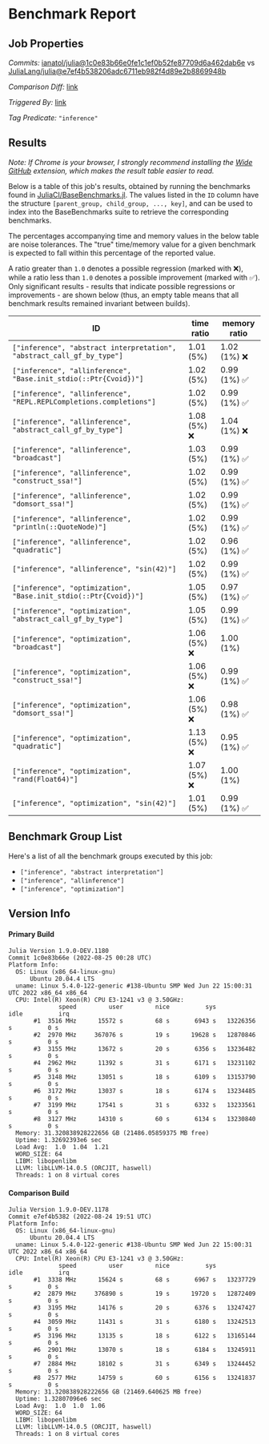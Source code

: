 # Benchmark Report

## Job Properties

*Commits:* [ianatol/julia@1c0e83b66e0fe1c1ef0b52fe87709d6a462dab6e](https://github.com/ianatol/julia/commit/1c0e83b66e0fe1c1ef0b52fe87709d6a462dab6e) vs [JuliaLang/julia@e7ef4b538206adc6711eb982f4d89e2b8869948b](https://github.com/JuliaLang/julia/commit/e7ef4b538206adc6711eb982f4d89e2b8869948b)

*Comparison Diff:* [link](https://github.com/JuliaLang/julia/compare/e7ef4b538206adc6711eb982f4d89e2b8869948b..ianatol/julia:1c0e83b66e0fe1c1ef0b52fe87709d6a462dab6e)

*Triggered By:* [link](https://github.com/JuliaLang/julia/pull/45062#issuecomment-1226752107)

*Tag Predicate:* `"inference"`

## Results

*Note: If Chrome is your browser, I strongly recommend installing the [Wide GitHub](https://chrome.google.com/webstore/detail/wide-github/kaalofacklcidaampbokdplbklpeldpj?hl=en)
extension, which makes the result table easier to read.*

Below is a table of this job's results, obtained by running the benchmarks found in
[JuliaCI/BaseBenchmarks.jl](https://github.com/JuliaCI/BaseBenchmarks.jl). The values
listed in the `ID` column have the structure `[parent_group, child_group, ..., key]`,
and can be used to index into the BaseBenchmarks suite to retrieve the corresponding
benchmarks.

The percentages accompanying time and memory values in the below table are noise tolerances. The "true"
time/memory value for a given benchmark is expected to fall within this percentage of the reported value.

A ratio greater than `1.0` denotes a possible regression (marked with :x:), while a ratio less
than `1.0` denotes a possible improvement (marked with :white_check_mark:). Only significant results - results
that indicate possible regressions or improvements - are shown below (thus, an empty table means that all
benchmark results remained invariant between builds).

| ID | time ratio | memory ratio |
|----|------------|--------------|
| `["inference", "abstract interpretation", "abstract_call_gf_by_type"]` | 1.01 (5%)  | 1.02 (1%) :x: |
| `["inference", "allinference", "Base.init_stdio(::Ptr{Cvoid})"]` | 1.02 (5%)  | 0.99 (1%) :white_check_mark: |
| `["inference", "allinference", "REPL.REPLCompletions.completions"]` | 1.02 (5%)  | 0.99 (1%) :white_check_mark: |
| `["inference", "allinference", "abstract_call_gf_by_type"]` | 1.08 (5%) :x: | 1.04 (1%) :x: |
| `["inference", "allinference", "broadcast"]` | 1.03 (5%)  | 0.99 (1%) :white_check_mark: |
| `["inference", "allinference", "construct_ssa!"]` | 1.02 (5%)  | 0.99 (1%) :white_check_mark: |
| `["inference", "allinference", "domsort_ssa!"]` | 1.02 (5%)  | 0.99 (1%) :white_check_mark: |
| `["inference", "allinference", "println(::QuoteNode)"]` | 1.02 (5%)  | 0.99 (1%) :white_check_mark: |
| `["inference", "allinference", "quadratic"]` | 1.02 (5%)  | 0.96 (1%) :white_check_mark: |
| `["inference", "allinference", "sin(42)"]` | 1.02 (5%)  | 0.99 (1%) :white_check_mark: |
| `["inference", "optimization", "Base.init_stdio(::Ptr{Cvoid})"]` | 1.05 (5%)  | 0.97 (1%) :white_check_mark: |
| `["inference", "optimization", "abstract_call_gf_by_type"]` | 1.05 (5%)  | 0.99 (1%) :white_check_mark: |
| `["inference", "optimization", "broadcast"]` | 1.06 (5%) :x: | 1.00 (1%)  |
| `["inference", "optimization", "construct_ssa!"]` | 1.06 (5%) :x: | 0.99 (1%) :white_check_mark: |
| `["inference", "optimization", "domsort_ssa!"]` | 1.06 (5%) :x: | 0.98 (1%) :white_check_mark: |
| `["inference", "optimization", "quadratic"]` | 1.13 (5%) :x: | 0.95 (1%) :white_check_mark: |
| `["inference", "optimization", "rand(Float64)"]` | 1.07 (5%) :x: | 1.00 (1%)  |
| `["inference", "optimization", "sin(42)"]` | 1.01 (5%)  | 0.99 (1%) :white_check_mark: |

## Benchmark Group List

Here's a list of all the benchmark groups executed by this job:

- `["inference", "abstract interpretation"]`
- `["inference", "allinference"]`
- `["inference", "optimization"]`

## Version Info

#### Primary Build

```
Julia Version 1.9.0-DEV.1180
Commit 1c0e83b66e (2022-08-25 00:28 UTC)
Platform Info:
  OS: Linux (x86_64-linux-gnu)
      Ubuntu 20.04.4 LTS
  uname: Linux 5.4.0-122-generic #138-Ubuntu SMP Wed Jun 22 15:00:31 UTC 2022 x86_64 x86_64
  CPU: Intel(R) Xeon(R) CPU E3-1241 v3 @ 3.50GHz: 
              speed         user         nice          sys         idle          irq
       #1  3516 MHz      15572 s         68 s       6943 s   13226356 s          0 s
       #2  2970 MHz     367076 s         19 s      19628 s   12870846 s          0 s
       #3  3155 MHz      13672 s         20 s       6356 s   13236482 s          0 s
       #4  2962 MHz      11392 s         31 s       6171 s   13231102 s          0 s
       #5  3148 MHz      13051 s         18 s       6109 s   13153790 s          0 s
       #6  3172 MHz      13037 s         18 s       6174 s   13234485 s          0 s
       #7  3199 MHz      17541 s         31 s       6332 s   13233561 s          0 s
       #8  3127 MHz      14310 s         60 s       6134 s   13230840 s          0 s
  Memory: 31.320838928222656 GB (21486.05859375 MB free)
  Uptime: 1.32692393e6 sec
  Load Avg:  1.0  1.04  1.21
  WORD_SIZE: 64
  LIBM: libopenlibm
  LLVM: libLLVM-14.0.5 (ORCJIT, haswell)
  Threads: 1 on 8 virtual cores

```

#### Comparison Build

```
Julia Version 1.9.0-DEV.1178
Commit e7ef4b5382 (2022-08-24 19:51 UTC)
Platform Info:
  OS: Linux (x86_64-linux-gnu)
      Ubuntu 20.04.4 LTS
  uname: Linux 5.4.0-122-generic #138-Ubuntu SMP Wed Jun 22 15:00:31 UTC 2022 x86_64 x86_64
  CPU: Intel(R) Xeon(R) CPU E3-1241 v3 @ 3.50GHz: 
              speed         user         nice          sys         idle          irq
       #1  3338 MHz      15624 s         68 s       6967 s   13237729 s          0 s
       #2  2879 MHz     376890 s         19 s      19720 s   12872409 s          0 s
       #3  3195 MHz      14176 s         20 s       6376 s   13247427 s          0 s
       #4  3059 MHz      11431 s         31 s       6180 s   13242513 s          0 s
       #5  3196 MHz      13135 s         18 s       6122 s   13165144 s          0 s
       #6  2901 MHz      13070 s         18 s       6184 s   13245911 s          0 s
       #7  2884 MHz      18102 s         31 s       6349 s   13244452 s          0 s
       #8  2577 MHz      14759 s         60 s       6156 s   13241837 s          0 s
  Memory: 31.320838928222656 GB (21469.640625 MB free)
  Uptime: 1.32807096e6 sec
  Load Avg:  1.0  1.0  1.06
  WORD_SIZE: 64
  LIBM: libopenlibm
  LLVM: libLLVM-14.0.5 (ORCJIT, haswell)
  Threads: 1 on 8 virtual cores

```
